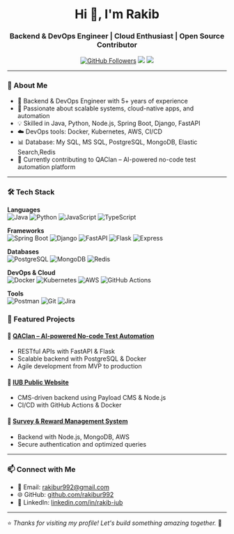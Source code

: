 <h1 align="center">Hi 👋, I'm Rakib</h1>
<h3 align="center">Backend & DevOps Engineer | Cloud Enthusiast | Open Source Contributor</h3>

<p align="center">
  <a href="https://github.com/rakib"><img src="https://img.shields.io/github/followers/rakib?label=Follow&style=social" alt="GitHub Followers"></a>
  <a href="mailto:rakibur992@gmail.com"><img src="https://img.shields.io/badge/Email-rakibur992@gmail.com-blue?style=flat-square&logo=gmail"></a>
  <a href="https://linkedin.com/in/rakib-iub"><img src="https://img.shields.io/badge/LinkedIn-rakib-blue?style=flat-square&logo=linkedin"></a>
</p>

---

### 🚀 About Me
- 🔧 Backend & DevOps Engineer with 5+ years of experience
- 🧠 Passionate about scalable systems, cloud-native apps, and automation
- 💡 Skilled in Java, Python, Node.js, Spring Boot, Django, FastAPI
- ☁️ DevOps tools: Docker, Kubernetes, AWS, CI/CD
- 📊 Database: My SQL, MS SQL, PostgreSQL, MongoDB, Elastic Search,Redis
- 🧪 Currently contributing to QAClan – AI-powered no-code test automation platform

---

### 🛠️ Tech Stack

**Languages**  
![Java](https://img.shields.io/badge/Java-007396?style=flat-square&logo=java) 
![Python](https://img.shields.io/badge/Python-3776AB?style=flat-square&logo=python) 
![JavaScript](https://img.shields.io/badge/JavaScript-F7DF1E?style=flat-square&logo=javascript) 
![TypeScript](https://img.shields.io/badge/TypeScript-3178C6?style=flat-square&logo=typescript)

**Frameworks**  
![Spring Boot](https://img.shields.io/badge/Spring_Boot-6DB33F?style=flat-square&logo=springboot) 
![Django](https://img.shields.io/badge/Django-092E20?style=flat-square&logo=django) 
![FastAPI](https://img.shields.io/badge/FastAPI-009688?style=flat-square&logo=fastapi) 
![Flask](https://img.shields.io/badge/Flask-000000?style=flat-square&logo=flask) 
![Express](https://img.shields.io/badge/Express.js-000000?style=flat-square&logo=express)

**Databases**  
![PostgreSQL](https://img.shields.io/badge/PostgreSQL-336791?style=flat-square&logo=postgresql) 
![MongoDB](https://img.shields.io/badge/MongoDB-47A248?style=flat-square&logo=mongodb) 
![Redis](https://img.shields.io/badge/Redis-DC382D?style=flat-square&logo=redis)

**DevOps & Cloud**  
![Docker](https://img.shields.io/badge/Docker-2496ED?style=flat-square&logo=docker) 
![Kubernetes](https://img.shields.io/badge/Kubernetes-326CE5?style=flat-square&logo=kubernetes) 
![AWS](https://img.shields.io/badge/AWS-232F3E?style=flat-square&logo=amazonaws) 
![GitHub Actions](https://img.shields.io/badge/GitHub_Actions-2088FF?style=flat-square&logo=githubactions)

**Tools**  
![Postman](https://img.shields.io/badge/Postman-FF6C37?style=flat-square&logo=postman) 
![Git](https://img.shields.io/badge/Git-F05032?style=flat-square&logo=git) 
![Jira](https://img.shields.io/badge/Jira-0052CC?style=flat-square&logo=jira)



### 📌 Featured Projects

#### 🔹 [QAClan – AI-powered No-code Test Automation](#)
- RESTful APIs with FastAPI & Flask
- Scalable backend with PostgreSQL & Docker
- Agile development from MVP to production

#### 🔹 [IUB Public Website](#)
- CMS-driven backend using Payload CMS & Node.js
- CI/CD with GitHub Actions & Docker

#### 🔹 [Survey & Reward Management System](#)
- Backend with Node.js, MongoDB, AWS
- Secure authentication and optimized queries

---

### 📫 Connect with Me
- 📧 Email: rakibur992@gmail.com
- 🌐 GitHub: [github.com/rakibur992](https://github.com/rakibur992)
- 💼 LinkedIn: [linkedin.com/in/rakib-iub](https://linkedin.com/in/rakib-iub)

---

⭐️ *Thanks for visiting my profile! Let's build something amazing together.* 🚀
